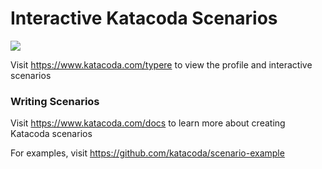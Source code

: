 # Interactive Katacoda Scenarios

[![](http://shields.katacoda.com/katacoda/typere/count.svg)](https://www.katacoda.com/typere "Get your profile on Katacoda.com")

Visit https://www.katacoda.com/typere to view the profile and interactive scenarios

### Writing Scenarios
Visit https://www.katacoda.com/docs to learn more about creating Katacoda scenarios

For examples, visit https://github.com/katacoda/scenario-example
